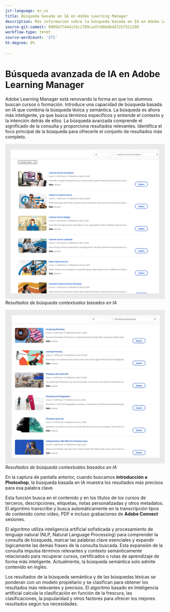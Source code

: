 ```yaml
---
jcr-language: en_us
title: Búsqueda basada en IA en Adobe Learning Manager
description: Más información sobre la búsqueda basada en IA en Adobe Learning Manager
source-git-commit: 9005b77444135c2709ca3fc68b9bdd725f521290
workflow-type: tm+mt
source-wordcount: '271'
ht-degree: 0%

---
```


# Búsqueda avanzada de IA en Adobe Learning Manager

Adobe Learning Manager está renovando la forma en que los alumnos buscan cursos o formación. Introduce una capacidad de búsqueda basada en IA que combina la búsqueda léxica y semántica. La búsqueda es ahora más inteligente, ya que busca términos específicos y entiende el contexto y la intención detrás de ellos. La búsqueda avanzada comprende el significado de la consulta y proporciona resultados relevantes. Identifica el foco principal de la búsqueda para ofrecerle el conjunto de resultados más completo.

![](assets/search-1.png)
_Resultados de búsqueda contextuales basados en IA_

![](assets/search-2.png)
_Resultados de búsqueda contextuales basados en IA_

En la captura de pantalla anterior, cuando buscamos **introducción a Photoshop**, la búsqueda basada en IA muestra los resultados más precisos para esa palabra clave.

Esta función busca en el contenido y en los títulos de los cursos de terceros, descripciones, etiquetas, notas personalizadas y otros metadatos. El algoritmo transcribe y busca automáticamente en la transcripción tipos de contenido como vídeo, PDF e incluso grabaciones de **Adobe Connect** sesiones.

El algoritmo utiliza inteligencia artificial sofisticada y procesamiento de lenguaje natural (NLP, Natural Language Processing) para comprender la consulta de búsqueda, marcar las palabras clave esenciales y expandir lógicamente las demás frases de la consulta buscada. Esta expansión de la consulta impulsa términos relevantes y contexto semánticamente relacionado para recuperar cursos, certificados o rutas de aprendizaje de forma más inteligente. Actualmente, la búsqueda semántica solo admite contenido en inglés.

Los resultados de la búsqueda semántica y de las búsquedas léxicas se ponderan con un modelo propietario y se clasifican para obtener los resultados más relevantes y precisos. El algoritmo basado en Inteligencia artificial calcula la clasificación en función de la frescura, las clasificaciones, la popularidad y otros factores para ofrecer los mejores resultados según tus necesidades.
